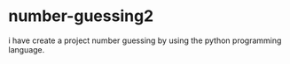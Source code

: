 # number-guessing2

i have create a project number guessing by using the python programming language.
